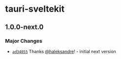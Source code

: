 # tauri-sveltekit

## 1.0.0-next.0

### Major Changes

- [`ad34055`](https://github.com/haleksandre/tauri-sveltekit/commit/ad34055663ebdb7c73b8fa4611797af483e7d41a) Thanks [@haleksandre](https://github.com/haleksandre)! - initial next version
